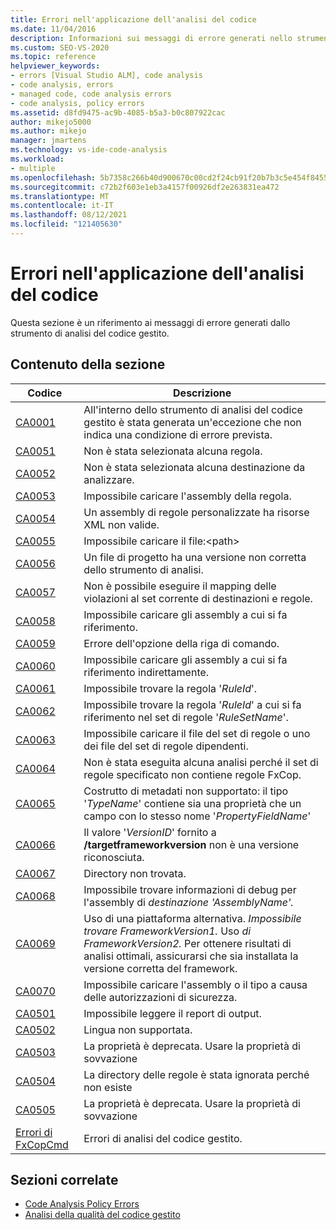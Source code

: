 ```yaml
---
title: Errori nell'applicazione dell'analisi del codice
ms.date: 11/04/2016
description: Informazioni sui messaggi di errore generati nello strumento di analisi del codice gestito Visual Studio. Visualizzare i codici di errore e le descrizioni corrispondenti.
ms.custom: SEO-VS-2020
ms.topic: reference
helpviewer_keywords:
- errors [Visual Studio ALM], code analysis
- code analysis, errors
- managed code, code analysis errors
- code analysis, policy errors
ms.assetid: d8fd9475-ac9b-4085-b5a3-b0c807922cac
author: mikejo5000
ms.author: mikejo
manager: jmartens
ms.technology: vs-ide-code-analysis
ms.workload:
- multiple
ms.openlocfilehash: 5b7358c266b40d900670c00cd2f24cb91f20b7b3c5e454f84559474cd5d554be
ms.sourcegitcommit: c72b2f603e1eb3a4157f00926df2e263831ea472
ms.translationtype: MT
ms.contentlocale: it-IT
ms.lasthandoff: 08/12/2021
ms.locfileid: "121405630"
---
```

# <a name="code-analysis-application-errors"></a>Errori nell'applicazione dell'analisi del codice

Questa sezione è un riferimento ai messaggi di errore generati dallo strumento di analisi del codice gestito.

## <a name="in-this-section"></a>Contenuto della sezione

|Codice|Descrizione|
|-|-|
|[CA0001](ca0001.md)|All'interno dello strumento di analisi del codice gestito è stata generata un'eccezione che non indica una condizione di errore prevista.|
|[CA0051](ca0051.md)|Non è stata selezionata alcuna regola.|
|[CA0052](ca0052.md)|Non è stata selezionata alcuna destinazione da analizzare.|
|[CA0053](ca0053.md)|Impossibile caricare l'assembly della regola.|
|[CA0054](ca0054.md)|Un assembly di regole personalizzate ha risorse XML non valide.|
|[CA0055](ca0055.md)|Impossibile caricare il file:\<path>|
|[CA0056](ca0056.md)|Un file di progetto ha una versione non corretta dello strumento di analisi.|
|[CA0057](ca0057.md)|Non è possibile eseguire il mapping delle violazioni al set corrente di destinazioni e regole.|
|[CA0058](ca0058.md)|Impossibile caricare gli assembly a cui si fa riferimento.|
|[CA0059](ca0059.md)|Errore dell'opzione della riga di comando.|
|[CA0060](ca0060.md)|Impossibile caricare gli assembly a cui si fa riferimento indirettamente.|
|[CA0061](ca0061.md)|Impossibile trovare la regola '*RuleId*'.|
|[CA0062](ca0062.md)|Impossibile trovare la regola '*RuleId*' a cui si fa riferimento nel set di regole '*RuleSetName*'.|
|[CA0063](ca0063.md)|Impossibile caricare il file del set di regole o uno dei file del set di regole dipendenti.|
|[CA0064](ca0064.md)|Non è stata eseguita alcuna analisi perché il set di regole specificato non contiene regole FxCop.|
|[CA0065](ca0065.md)|Costrutto di metadati non supportato: il tipo '*TypeName*' contiene sia una proprietà che un campo con lo stesso nome '*PropertyFieldName*'|
|[CA0066](ca0066.md)|Il valore '*VersionID*' fornito a **/targetframeworkversion** non è una versione riconosciuta.|
|[CA0067](ca0067.md)|Directory non trovata.|
|[CA0068](ca0068.md)|Impossibile trovare informazioni di debug per l'assembly di *destinazione 'AssemblyName'.*|
|[CA0069](ca0069.md)|Uso di una piattaforma alternativa. *Impossibile trovare FrameworkVersion1.* Uso *di FrameworkVersion2.* Per ottenere risultati di analisi ottimali, assicurarsi che sia installata la versione corretta del framework.|
|[CA0070](ca0070.md)|Impossibile caricare l'assembly o il tipo a causa delle autorizzazioni di sicurezza.|
|[CA0501](ca0501.md)|Impossibile leggere il report di output.|
|[CA0502](ca0502.md)|Lingua non supportata.|
|[CA0503](ca0503.md)|La proprietà è deprecata. Usare la proprietà di sovvazione|
|[CA0504](ca0504.md)|La directory delle regole è stata ignorata perché non esiste|
|[CA0505](ca0505.md)|La proprietà è deprecata. Usare la proprietà di sovvazione|
|[Errori di FxCopCmd](fxcopcmd-errors.md)|Errori di analisi del codice gestito.|

## <a name="related-sections"></a>Sezioni correlate

- [Code Analysis Policy Errors](../code-quality/code-analysis-policy-errors.md)
- [Analisi della qualità del codice gestito](../code-quality/code-analysis-for-managed-code-overview.md)
